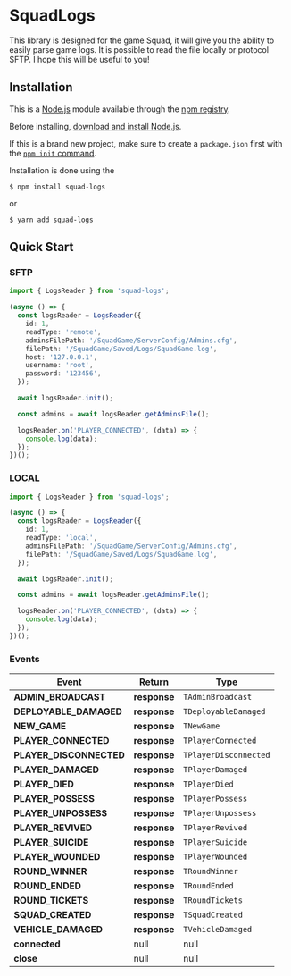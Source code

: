 # SquadLogs

This library is designed for the game Squad, it will give you the ability to easily parse game logs. It is possible to read the file locally or protocol SFTP. I hope this will be useful to you!

## Installation

This is a [Node.js](https://nodejs.org/en/) module available through the
[npm registry](https://www.npmjs.com/).

Before installing, [download and install Node.js](https://nodejs.org/en/download/).

If this is a brand new project, make sure to create a `package.json` first with
the [`npm init` command](https://docs.npmjs.com/creating-a-package-json-file).

Installation is done using the

```console
$ npm install squad-logs
```

or

```console
$ yarn add squad-logs
```

## Quick Start

### SFTP

```typescript
import { LogsReader } from 'squad-logs';

(async () => {
  const logsReader = LogsReader({
    id: 1,
    readType: 'remote',
    adminsFilePath: '/SquadGame/ServerConfig/Admins.cfg',
    filePath: '/SquadGame/Saved/Logs/SquadGame.log',
    host: '127.0.0.1',
    username: 'root',
    password: '123456',
  });

  await logsReader.init();

  const admins = await logsReader.getAdminsFile();

  logsReader.on('PLAYER_CONNECTED', (data) => {
    console.log(data);
  });
})();
```

### LOCAL

```typescript
import { LogsReader } from 'squad-logs';

(async () => {
  const logsReader = LogsReader({
    id: 1,
    readType: 'local',
    adminsFilePath: '/SquadGame/ServerConfig/Admins.cfg',
    filePath: '/SquadGame/Saved/Logs/SquadGame.log',
  });

  await logsReader.init();

  const admins = await logsReader.getAdminsFile();

  logsReader.on('PLAYER_CONNECTED', (data) => {
    console.log(data);
  });
})();
```

### Events

| Event                   | Return       | Type                  |
| ----------------------- | ------------ | --------------------- |
| **ADMIN_BROADCAST**     | **response** | `TAdminBroadcast`     |
| **DEPLOYABLE_DAMAGED**  | **response** | `TDeployableDamaged`  |
| **NEW_GAME**            | **response** | `TNewGame`            |
| **PLAYER_CONNECTED**    | **response** | `TPlayerConnected`    |
| **PLAYER_DISCONNECTED** | **response** | `TPlayerDisconnected` |
| **PLAYER_DAMAGED**      | **response** | `TPlayerDamaged`      |
| **PLAYER_DIED**         | **response** | `TPlayerDied`         |
| **PLAYER_POSSESS**      | **response** | `TPlayerPossess`      |
| **PLAYER_UNPOSSESS**    | **response** | `TPlayerUnpossess`    |
| **PLAYER_REVIVED**      | **response** | `TPlayerRevived`      |
| **PLAYER_SUICIDE**      | **response** | `TPlayerSuicide`      |
| **PLAYER_WOUNDED**      | **response** | `TPlayerWounded`      |
| **ROUND_WINNER**        | **response** | `TRoundWinner`        |
| **ROUND_ENDED**         | **response** | `TRoundEnded`         |
| **ROUND_TICKETS**       | **response** | `TRoundTickets`       |
| **SQUAD_CREATED**       | **response** | `TSquadCreated`       |
| **VEHICLE_DAMAGED**     | **response** | `TVehicleDamaged`     |
| **connected**           | null         | null                  |
| **close**               | null         | null                  |
